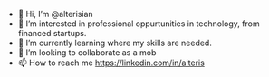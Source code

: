 - 👋 Hi, I’m @alterisian
- 👀 I’m interested in professional oppurtunities in technology, from financed startups. 
- 🌱 I’m currently learning where my skills are needed.
- 💞️ I’m looking to collaborate as a mob
- 📫 How to reach me https://linkedin.com/in/alteris

<!---
alterisian/alterisian is a ✨ special ✨ repository because its `README.md` (this file) appears on your GitHub profile.
You can click the Preview link to take a look at your changes.
--->
